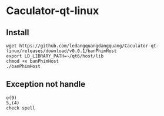 # Caculator-qt-linux

## Install

```
wget https://github.com/ledangquangdangquang/Caculator-qt-linux/releases/download/v0.0.1/banPhimHost
export LD_LIBRARY_PATH=~/qt6/host/lib
chmod +x banPhimHost
./banPhimHost
```
## Exception not handle 
```
e(9)
5,(4)
check spell 
```

